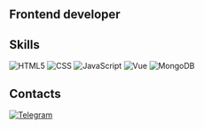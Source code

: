## Frontend developer

## Skills
![HTML5](https://img.shields.io/badge/HTML5-090909?style=for-the-badge&logo=html5)
![CSS](https://img.shields.io/badge/CSS-090909?style=for-the-badge&logo=css)
![JavaScript](https://img.shields.io/badge/JavaScript-090909?style=for-the-badge&logo=JavaScript)
![Vue](https://img.shields.io/badge/vue-090909?style=for-the-badge&logo=Vue.js)
![MongoDB](https://img.shields.io/badge/MongoDB-090909?style=for-the-badge&logo=MongoDB)

## Contacts
[![Telegram](https://img.shields.io/badge/telegram-badsenya-6A5ACD?style=for-the-badge&logo=telegram)](https://t.me/badsenya)
<!--
**Kseniya8/Kseniya8** is a ✨ _special_ ✨ repository because its `README.md` (this file) appears on your GitHub profile.

Here are some ideas to get you started:

- 🔭 I’m currently working on ...
- 🌱 I’m currently learning ...
- 👯 I’m looking to collaborate on ...
- 🤔 I’m looking for help with ...
- 💬 Ask me about ...
- 📫 How to reach me: ...
- 😄 Pronouns: ...
- ⚡ Fun fact: ...
-->
